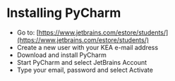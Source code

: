# Installing PyCharm

- Go to: [https://www.jetbrains.com/estore/students/](https://www.jetbrains.com/estore/students/)
- Create a new user with your KEA e-mail address
- Download and install PyCharm
- Start PyCharm and select JetBrains Account
- Type your email, password and select Activate

